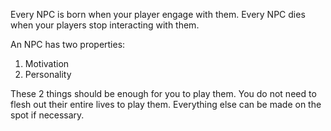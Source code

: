 Every NPC is born when your player engage with them.
Every NPC dies when your players stop interacting with them.

An NPC has two properties:
1. Motivation
2. Personality

These 2 things should be enough for you to play them. You do not need to flesh out their entire lives to play them. Everything else can be made on the spot if necessary.
